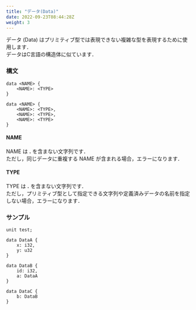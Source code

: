```yaml
---
title: "データ(Data)"
date: 2022-09-23T08:44:28Z
weight: 3
---
```


データ (Data) はプリミティブ型では表現できない複雑な型を表現するために使用します．  
データはC言語の構造体に似ています．

### 構文

```text
data <NAME> {
    <NAME>: <TYPE>
}

data <NAME> {
    <NAME>: <TYPE>,
    <NAME>: <TYPE>,
    <NAME>: <TYPE>
}
```

#### NAME

NAME は **\.** を含まない文字列です．  
ただし，同じデータに重複する NAME が含まれる場合，エラーになります．

#### TYPE

TYPE は **\.** を含まない文字列です．  
ただし，プリミティブ型として指定できる文字列や定義済みデータの名前を指定しない場合，エラーになります．

### サンプル

```text
unit test;

data DataA {
    x: i32,
    y: u32
}

data DataB {
    id: i32,
    a: DataA
}

data DataC {
    b: DataB
}
```
